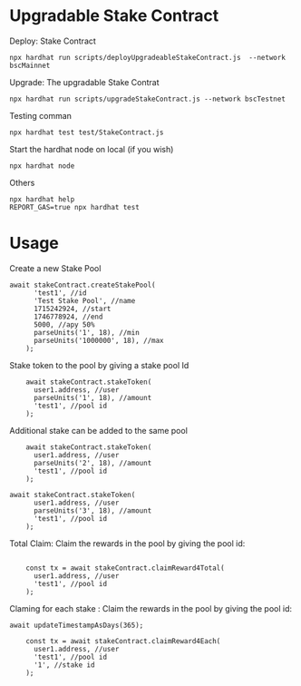 # Upgradable Stake Contract

Deploy: Stake Contract

```shell
npx hardhat run scripts/deployUpgradeableStakeContract.js  --network bscMainnet
```

Upgrade: The upgradable Stake Contrat

```shell
npx hardhat run scripts/upgradeStakeContract.js --network bscTestnet
```

Testing comman

```shell
npx hardhat test test/StakeContract.js
```

Start the hardhat node on local (if you wish)

```shell
npx hardhat node
```

Others

```shell
npx hardhat help
REPORT_GAS=true npx hardhat test
```

# Usage

Create a new Stake Pool

```shell
await stakeContract.createStakePool(
      'test1', //id
      'Test Stake Pool', //name
      1715242924, //start
      1746778924, //end
      5000, //apy 50%
      parseUnits('1', 18), //min
      parseUnits('1000000', 18), //max
    );
```

Stake token to the pool by giving a stake pool Id

```shell
    await stakeContract.stakeToken(
      user1.address, //user
      parseUnits('1', 18), //amount
      'test1', //pool id
    );
```

Additional stake can be added to the same pool

```shell
    await stakeContract.stakeToken(
      user1.address, //user
      parseUnits('2', 18), //amount
      'test1', //pool id
    );

await stakeContract.stakeToken(
      user1.address, //user
      parseUnits('3', 18), //amount
      'test1', //pool id
    );
```

Total Claim: Claim the rewards in the pool by giving the pool id:

```shell await updateTimestampAsDays(365);

    const tx = await stakeContract.claimReward4Total(
      user1.address, //user
      'test1', //pool id
    );
```

Claming for each stake : Claim the rewards in the pool by giving the pool id:

```shell
await updateTimestampAsDays(365);

    const tx = await stakeContract.claimReward4Each(
      user1.address, //user
      'test1', //pool id
      '1', //stake id
    );
```
